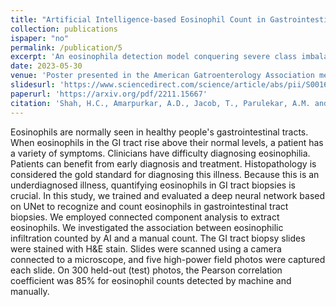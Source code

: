 ```yaml
---
title: "Artificial Intelligence-based Eosinophil Count in Gastrointestinal Tract Biopsy"
collection: publications
ispaper: "no"
permalink: /publication/5
excerpt: 'An eosinophila detection model conquering severe class imbalance built using UNet architecture.'
date: 2023-05-30
venue: 'Poster presented in the American Gatroenterology Association meet (DDW), Chicago and published in the Gastroenterology journal'
slidesurl: 'https://www.sciencedirect.com/science/article/abs/pii/S0016508523038532'
paperurl: 'https://arxiv.org/pdf/2211.15667'
citation: 'Shah, H.C., Amarpurkar, A.D., Jacob, T., Parulekar, A.M. and Sethi, A., 2023. EP178 ARTIFICIAL INTELLIGENCE BASED EOSINOPHIL COUNT IN GASTROINTESTINAL TRACT BIOPSY. Gastroenterology, 164(6), pp.S-1229.'
---
```


Eosinophils are normally seen in healthy people's gastrointestinal tracts. When eosinophils in the GI tract rise above their normal levels, a patient has a variety of symptoms. Clinicians have difficulty diagnosing eosinophilia. Patients can benefit from early diagnosis and treatment. Histopathology is considered the gold standard for diagnosing this illness. Because this is an underdiagnosed illness, quantifying eosinophils in GI tract biopsies is crucial. In this study, we trained and evaluated a deep neural network based on UNet to recognize and count eosinophils in gastrointestinal tract biopsies. We employed connected component analysis to extract eosinophils. We investigated the association between eosinophilic infiltration counted by AI and a manual count. The GI tract biopsy slides were stained with H&E stain. Slides were scanned using a camera connected to a microscope, and five high-power field photos were captured each slide. On 300 held-out (test) photos, the Pearson correlation coefficient was 85% for eosinophil counts detected by machine and manually. 
